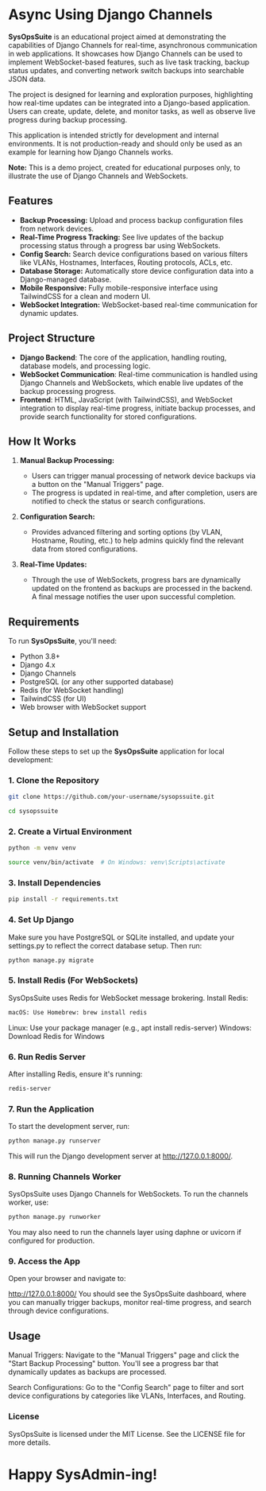 # Async Using Django Channels

**SysOpsSuite** is an educational project aimed at demonstrating the capabilities of Django Channels for real-time, asynchronous communication in web applications. It showcases how Django Channels can be used to implement WebSocket-based features, such as live task tracking, backup status updates, and converting network switch backups into searchable JSON data.

The project is designed for learning and exploration purposes, highlighting how real-time updates can be integrated into a Django-based application. Users can create, update, delete, and monitor tasks, as well as observe live progress during backup processing.

This application is intended strictly for development and internal environments. It is not production-ready and should only be used as an example for learning how Django Channels works.

**Note:** This is a demo project, created for educational purposes only, to illustrate the use of Django Channels and WebSockets.

## Features

- **Backup Processing:** Upload and process backup configuration files from network devices.
- **Real-Time Progress Tracking:** See live updates of the backup processing status through a progress bar using WebSockets.
- **Config Search:** Search device configurations based on various filters like VLANs, Hostnames, Interfaces, Routing protocols, ACLs, etc.
- **Database Storage:** Automatically store device configuration data into a Django-managed database.
- **Mobile Responsive:** Fully mobile-responsive interface using TailwindCSS for a clean and modern UI.
- **WebSocket Integration:** WebSocket-based real-time communication for dynamic updates.

## Project Structure

- **Django Backend**: The core of the application, handling routing, database models, and processing logic.
- **WebSocket Communication**: Real-time communication is handled using Django Channels and WebSockets, which enable live updates of the backup processing progress.
- **Frontend**: HTML, JavaScript (with TailwindCSS), and WebSocket integration to display real-time progress, initiate backup processes, and provide search functionality for stored configurations.

## How It Works

1. **Manual Backup Processing:**
   - Users can trigger manual processing of network device backups via a button on the "Manual Triggers" page.
   - The progress is updated in real-time, and after completion, users are notified to check the status or search configurations.

2. **Configuration Search:**
   - Provides advanced filtering and sorting options (by VLAN, Hostname, Routing, etc.) to help admins quickly find the relevant data from stored configurations.

3. **Real-Time Updates:**
   - Through the use of WebSockets, progress bars are dynamically updated on the frontend as backups are processed in the backend. A final message notifies the user upon successful completion.

## Requirements

To run **SysOpsSuite**, you'll need:

- Python 3.8+
- Django 4.x
- Django Channels
- PostgreSQL (or any other supported database)
- Redis (for WebSocket handling)
- TailwindCSS (for UI)
- Web browser with WebSocket support

## Setup and Installation

Follow these steps to set up the **SysOpsSuite** application for local development:

### 1. Clone the Repository

```bash
git clone https://github.com/your-username/sysopssuite.git
```
```bash
cd sysopssuite
```
### 2. Create a Virtual Environment
```bash
python -m venv venv
```
```bash
source venv/bin/activate  # On Windows: venv\Scripts\activate
```
### 3. Install Dependencies
```bash
pip install -r requirements.txt
```
### 4. Set Up Django
Make sure you have PostgreSQL or SQLite installed, and update your settings.py to reflect the correct database setup. Then run:
```bash
python manage.py migrate
```
### 5. Install Redis (For WebSockets)
SysOpsSuite uses Redis for WebSocket message brokering. Install Redis:
```bash
macOS: Use Homebrew: brew install redis
```
Linux: Use your package manager (e.g., apt install redis-server)
Windows: Download Redis for Windows
### 6. Run Redis Server
After installing Redis, ensure it's running:
```bash
redis-server
```
### 7. Run the Application
To start the development server, run:
```bash
python manage.py runserver
```
This will run the Django development server at http://127.0.0.1:8000/.

### 8. Running Channels Worker
SysOpsSuite uses Django Channels for WebSockets. To run the channels worker, use:
```bash
python manage.py runworker
```
You may also need to run the channels layer using daphne or uvicorn if configured for production.

### 9. Access the App
Open your browser and navigate to:

http://127.0.0.1:8000/
You should see the SysOpsSuite dashboard, where you can manually trigger backups, monitor real-time progress, and search through device configurations.

## Usage
Manual Triggers: Navigate to the "Manual Triggers" page and click the "Start Backup Processing" button. You'll see a progress bar that dynamically updates as backups are processed.

Search Configurations: Go to the "Config Search" page to filter and sort device configurations by categories like VLANs, Interfaces, and Routing.

### License
SysOpsSuite is licensed under the MIT License. See the LICENSE file for more details.

# Happy SysAdmin-ing!
